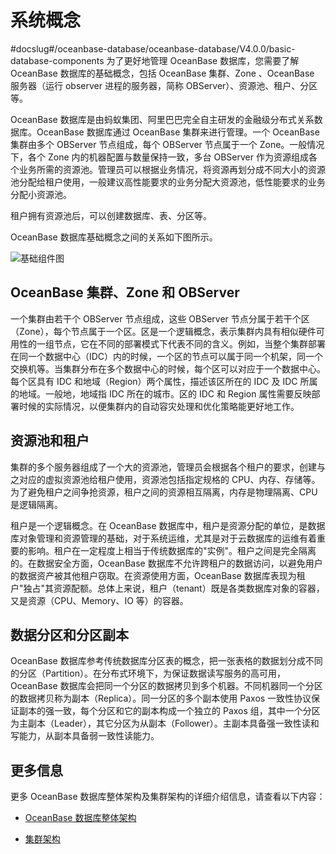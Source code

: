 # 系统概念
#docslug#/oceanbase-database/oceanbase-database/V4.0.0/basic-database-components
为了更好地管理 OceanBase 数据库，您需要了解 OceanBase 数据库的基础概念，包括 OceanBase 集群、Zone 、OceanBase 服务器（运行 observer 进程的服务器，简称 OBServer）、资源池、租户、分区等。

OceanBase 数据库是由蚂蚁集团、阿里巴巴完全自主研发的金融级分布式关系数据库。OceanBase 数据库通过 OceanBase 集群来进行管理。一个 OceanBase 集群由多个 OBServer 节点组成，每个 OBServer 节点属于一个 Zone。一般情况下，各个 Zone 内的机器配置与数量保持一致，多台 OBServer 作为资源组成各个业务所需的资源池。管理员可以根据业务情况，将资源再划分成不同大小的资源池分配给租户使用，一般建议高性能要求的业务分配大资源池，低性能要求的业务分配小资源池。

租户拥有资源池后，可以创建数据库、表、分区等。

OceanBase 数据库基础概念之间的关系如下图所示。

![基础组件图](https://help-static-aliyun-doc.aliyuncs.com/assets/img/zh-CN/3410242161/p236768.png)

## OceanBase 集群、Zone 和 OBServer

一个集群由若干个 OBServer 节点组成，这些 OBServer 节点分属于若干个区（Zone），每个节点属于一个区。区是一个逻辑概念，表示集群内具有相似硬件可用性的一组节点，它在不同的部署模式下代表不同的含义。例如，当整个集群部署在同一个数据中心（IDC）内的时候，一个区的节点可以属于同一个机架，同一个交换机等。当集群分布在多个数据中心的时候，每个区可以对应于一个数据中心。每个区具有 IDC 和地域（Region）两个属性，描述该区所在的 IDC 及 IDC 所属的地域。一般地，地域指 IDC 所在的城市。区的 IDC 和 Region 属性需要反映部署时候的实际情况，以便集群内的自动容灾处理和优化策略能更好地工作。

## 资源池和租户

集群的多个服务器组成了一个大的资源池，管理员会根据各个租户的要求，创建与之对应的虚拟资源池给租户使用，资源池包括指定规格的 CPU、内存、存储等。为了避免租户之间争抢资源，租户之间的资源相互隔离，内存是物理隔离、CPU 是逻辑隔离。

租户是一个逻辑概念。在 OceanBase 数据库中，租户是资源分配的单位，是数据库对象管理和资源管理的基础，对于系统运维，尤其是对于云数据库的运维有着重要的影响。租户在一定程度上相当于传统数据库的"实例"。租户之间是完全隔离的。在数据安全方面，OceanBase 数据库不允许跨租户的数据访问，以避免用户的数据资产被其他租户窃取。在资源使用方面，OceanBase 数据库表现为租户"独占"其资源配额。总体上来说，租户（tenant）既是各类数据库对象的容器，又是资源（CPU、Memory、IO 等）的容器。

## 数据分区和分区副本

OceanBase 数据库参考传统数据库分区表的概念，把一张表格的数据划分成不同的分区（Partition）。在分布式环境下，为保证数据读写服务的高可用，OceanBase 数据库会把同一个分区的数据拷贝到多个机器。不同机器同一个分区的数据拷贝称为副本（Replica）。同一分区的多个副本使用 Paxos 一致性协议保证副本的强一致，每个分区和它的副本构成一个独立的 Paxos 组，其中一个分区为主副本（Leader），其它分区为从副本（Follower）。主副本具备强一致性读和写能力，从副本具备弱一致性读能力。

## 更多信息

更多 OceanBase 数据库整体架构及集群架构的详细介绍信息，请查看以下内容：

* [OceanBase 数据库整体架构](../../5.concepts-of-oceanbase-database-system/1.architecture-of-oceanbase.md)

* [集群架构](../../5.concepts-of-oceanbase-database-system/5.distributed-database-objects/2.cluster-architecture.md)
